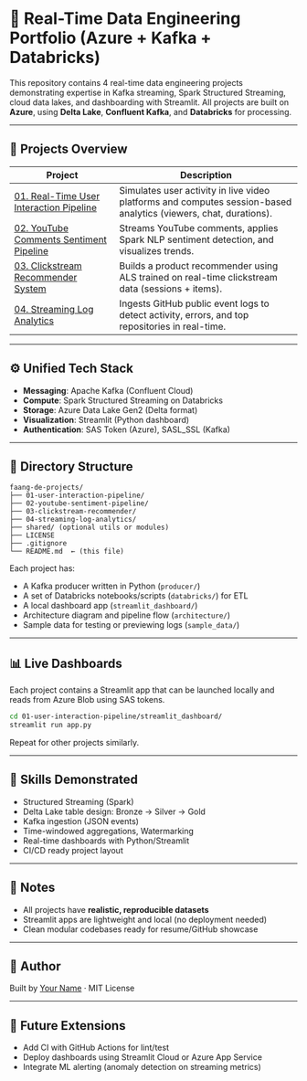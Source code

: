 # 🧪 Real-Time Data Engineering Portfolio (Azure + Kafka + Databricks)

This repository contains 4 real-time data engineering projects demonstrating expertise in Kafka streaming, Spark Structured Streaming, cloud data lakes, and dashboarding with Streamlit. All projects are built on **Azure**, using **Delta Lake**, **Confluent Kafka**, and **Databricks** for processing.

---

## 🚀 Projects Overview

| Project | Description |
|--------|-------------|
| [01. Real-Time User Interaction Pipeline](./01-user-interaction-pipeline/) | Simulates user activity in live video platforms and computes session-based analytics (viewers, chat, durations). |
| [02. YouTube Comments Sentiment Pipeline](./02-youtube-sentiment-pipeline/) | Streams YouTube comments, applies Spark NLP sentiment detection, and visualizes trends. |
| [03. Clickstream Recommender System](./03-clickstream-recommender/) | Builds a product recommender using ALS trained on real-time clickstream data (sessions + items). |
| [04. Streaming Log Analytics](./04-streaming-log-analytics/) | Ingests GitHub public event logs to detect activity, errors, and top repositories in real-time. |

---

## ⚙️ Unified Tech Stack

- **Messaging**: Apache Kafka (Confluent Cloud)
- **Compute**: Spark Structured Streaming on Databricks
- **Storage**: Azure Data Lake Gen2 (Delta format)
- **Visualization**: Streamlit (Python dashboard)
- **Authentication**: SAS Token (Azure), SASL_SSL (Kafka)

---

## 📂 Directory Structure

```
faang-de-projects/
├── 01-user-interaction-pipeline/
├── 02-youtube-sentiment-pipeline/
├── 03-clickstream-recommender/
├── 04-streaming-log-analytics/
├── shared/ (optional utils or modules)
├── LICENSE
├── .gitignore
└── README.md  ← (this file)
```

Each project has:
- A Kafka producer written in Python (`producer/`)
- A set of Databricks notebooks/scripts (`databricks/`) for ETL
- A local dashboard app (`streamlit_dashboard/`)
- Architecture diagram and pipeline flow (`architecture/`)
- Sample data for testing or previewing logs (`sample_data/`)

---

## 📊 Live Dashboards

Each project contains a Streamlit app that can be launched locally and reads from Azure Blob using SAS tokens.

```bash
cd 01-user-interaction-pipeline/streamlit_dashboard/
streamlit run app.py
```

Repeat for other projects similarly.

---

## 🧪 Skills Demonstrated

- Structured Streaming (Spark)
- Delta Lake table design: Bronze → Silver → Gold
- Kafka ingestion (JSON events)
- Time-windowed aggregations, Watermarking
- Real-time dashboards with Python/Streamlit
- CI/CD ready project layout

---

## 📌 Notes

- All projects have **realistic, reproducible datasets**
- Streamlit apps are lightweight and local (no deployment needed)
- Clean modular codebases ready for resume/GitHub showcase

---

## 👤 Author

Built by [Your Name](https://linkedin.com/in/your-profile) · MIT License

---

## 🧭 Future Extensions

- Add CI with GitHub Actions for lint/test
- Deploy dashboards using Streamlit Cloud or Azure App Service
- Integrate ML alerting (anomaly detection on streaming metrics)